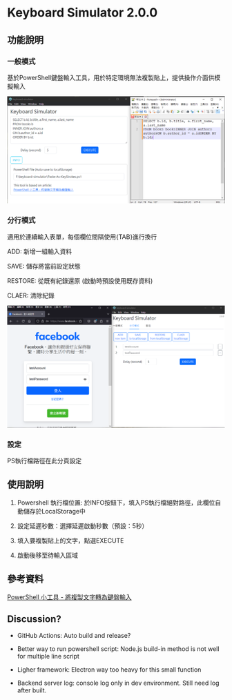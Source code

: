 # Keyboard Simulator 2.0.0

## 功能說明

### 一般模式

基於PowerShell鍵盤輸入工具，用於特定環境無法複製貼上，提供操作介面供模擬輸入

![image](./introduction/demo_image.png)

### 分行模式

適用於連續輸入表單，每個欄位間隔使用{TAB}進行換行

ADD: 新增一組輸入資料

SAVE: 儲存將當前設定狀態

RESTORE: 從既有紀錄還原 (啟動時預設使用既存資料)

CLAER: 清除紀錄

![image](./introduction/demo_multiline.png)

### 設定

PS執行檔路徑在此分頁設定



## 使用說明

1. Powershell 執行檔位置: 於INFO按鈕下，填入PS執行檔絕對路徑，此欄位自動儲存於LocalStorage中

2. 設定延遲秒數：選擇延遲啟動秒數（預設：5秒）

3. 填入要複製貼上的文字，點選EXECUTE

4. 啟動後移至待輸入區域

## 參考資料

[PowerShell 小工具 - 將複製文字轉為鍵盤輸入](https://blog.darkthread.net/blog/ps-paste-as-keystrokes/)

## Discussion?

- GitHub Actions: Auto build and release?

- Better way to run powershell script: Node.js build-in method is not well for multiple line script

- Ligher framework: Electron way too heavy for this small function

- Backend server log: console log only in dev environment. Still need log after built.